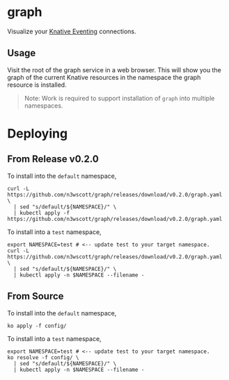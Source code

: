 # graph

Visualize your [Knative Eventing](http://github.com/knative/eventing)
connections.

## Usage

Visit the root of the graph service in a web browser. This will show you the
graph of the current Knative resources in the namespace the graph resource is
installed.

> Note: Work is required to support installation of `graph` into multiple
> namespaces.

# Deploying

## From Release v0.2.0

To install into the `default` namespace,

```shell
curl -L https://github.com/n3wscott/graph/releases/download/v0.2.0/graph.yaml \
  | sed "s/default/${NAMESPACE}/" \
  | kubectl apply -f https://github.com/n3wscott/graph/releases/download/v0.2.0/graph.yaml
```

To install into a `test` namespace,

```shell
export NAMESPACE=test # <-- update test to your target namespace.
curl -L https://github.com/n3wscott/graph/releases/download/v0.2.0/graph.yaml \
  | sed "s/default/${NAMESPACE}/" \
  | kubectl apply -n $NAMESPACE --filename -
```

## From Source

To install into the `default` namespace,

```shell
ko apply -f config/
```

To install into a `test` namespace,

```shell
export NAMESPACE=test # <-- update test to your target namespace.
ko resolve -f config/ \
  | sed "s/default/${NAMESPACE}/" \
  | kubectl apply -n $NAMESPACE --filename -
```
